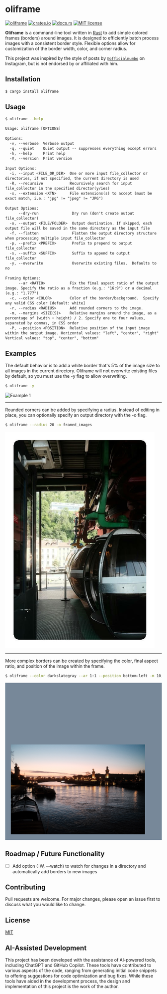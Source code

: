# oliframe

[![oliframe](https://github.com/calteran/oliframe/actions/workflows/ci.yml/badge.svg?branch=main)](https://github.com/calteran/oliframe/actions/workflows/ci.yml)
[![crates.io](https://img.shields.io/crates/v/oliframe.svg)](https://crates.io/crates/oliframe)
[![docs.rs](https://docs.rs/oliframe/badge.svg)](https://docs.rs/oliframe)
[![MIT license](https://img.shields.io/badge/License-MIT-blue.svg)](https://calteran.mit-license.org/)

**Oliframe** is a command-line tool written in [Rust](https://www.rust-lang.org) to add simple colored frames (borders)
around images.
It is designed to efficiently batch process images with a consistent border style.
Flexible options allow for customization of the border width, color, and corner radius.

This project was inspired by the style of posts by [`@officialmumbo`](https://www.instagram.com/officialmumbo/) on
Instagram, but is not endorsed by or affiliated with him.

## Installation

```bash
$ cargo install oliframe
```

## Usage

```bash
$ oliframe --help
```

```text
Usage: oliframe [OPTIONS]

Options:
  -v, --verbose  Verbose output
  -q, --quiet    Quiet output -- suppresses everything except errors
  -h, --help     Print help
  -V, --version  Print version

Input Options:
  -i, --input <FILE_OR_DIR>  One or more input file_collector or directories, if not specified, the current directory is used
  -R, --recursive            Recursively search for input file_collector in the specified director(y/ies)
  -x, --extension <XTN>      File extensions(s) to accept (must be exact match, i.e.: "jpg" != "jpeg" != "JPG")

Output Options:
      --dry-run               Dry run (don't create output file_collector)
  -o, --output <FILE/FOLDER>  Output destination. If skipped, each output file will be saved in the same directory as the input file
  -f, --flatten               Flatten the output directory structure when processing multiple input file_collector
  -p, --prefix <PREFIX>       Prefix to prepend to output file_collector
  -s, --suffix <SUFFIX>       Suffix to append to output file_collector
  -y, --overwrite             Overwrite existing files.  Defaults to no

Framing Options:
      --ar <RATIO>           Fix the final aspect ratio of the output image. Specify the ratio as a fraction (e.g.: "16:9") or a decimal (e.g.: "1.777")
  -c, --color <COLOR>        Color of the border/background.  Specify any valid CSS color [default: white]
  -r, --radius <RADIUS>      Add rounded corners to the image.
  -m, --margins <SIZE(S)>    Relative margins around the image, as a percentage of (width + height) / 2. Specify one to four values, separated by commas, in CSS order
  -P, --position <POSITION>  Relative position of the input image within the output image. Horizontal values: "left", "center", "right" Vertical values: "top", "center", "bottom"

```

## Examples

The default behavior is to add a white border that's 5% of the image size to all images in the current directory.
Oliframe will not overwrite existing files by default, so you must use the -y flag to allow overwriting.

```bash
$ oliframe -y
````

![Example 1](images/examples/example_01.jpg)

---

Rounded corners can be added by specifying a radius.
Instead of editing in place, you can optionally specify an output directory with the -o flag.

```bash
$ oliframe --radius 20 -o framed_images
```

![Example 2](images/examples/example_02.jpeg)

---

More complex borders can be created by specifying the color, final aspect ratio, and position of the image within the
frame.

```bash
$ oliframe --color darkslategray --ar 1:1 --position bottom-left -m 10,50,10,10
```

![Example 3](images/examples/example_03.png)

## Roadmap / Future Functionality

- [ ] Add option (-W, --watch) to watch for changes in a directory and automatically add borders to new images

## Contributing

Pull requests are welcome. For major changes, please open an issue first to discuss what you would like to change.

## License

[MIT](https://choosealicense.com/licenses/mit/)

## AI-Assisted Development

This project has been developed with the assistance of AI-powered tools, including ChatGPT and GitHub Copilot.
These tools have contributed to various aspects of the code,
ranging from generating initial code snippets to offering suggestions for code optimization and bug fixes.
While these tools have aided in the development process,
the design and implementation of this project is the work of the author.
